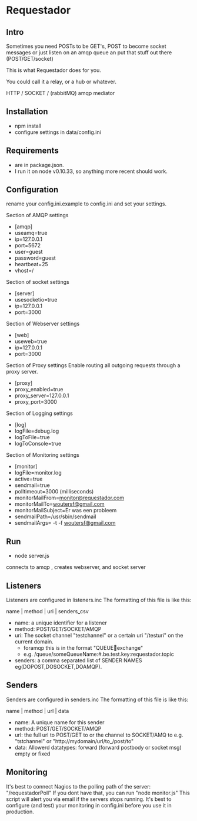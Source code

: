 # Requestador #

## Intro ##
Sometimes you need POSTs to be GET's, POST to become socket messages or
just listen on an amqp queue an put that stuff out there (POST/GET/socket)

This is what Requestador does for you.

You could call it a relay, or a hub or whatever.

HTTP / SOCKET / (rabbitMQ) amqp mediator

## Installation ##
* npm install
* configure settings in data/config.ini

## Requirements ##
* are in package.json.
* I run it on node v0.10.33, so anything more recent should work.

## Configuration ##
rename your config.ini.example to config.ini and set your settings.

Section of AMQP settings
* [amqp]
* useamq=true
* ip=127.0.0.1
* port=5672
* user=guest
* password=guest
* heartbeat=25
* vhost=/

Section of socket settings
* [server]
* usesocketio=true
* ip=127.0.0.1
* port=3000

Section of Webserver settings
* [web]
* useweb=true
* ip=127.0.0.1
* port=3000

Section of Proxy settings
Enable routing all outgoing requests through a proxy server.
* [proxy]
* proxy_enabled=true
* proxy_server=127.0.0.1
* proxy_port=3000



Section of Logging settings
* [log]
* logFile=debug.log
* logToFile=true
* logToConsole=true

Section of Monitoring settings
* [monitor]
* logFile=monitor.log
* active=true
* sendmail=true
* polltimeout=3000 (milliseconds)
* monitorMailFrom=monitor@requestador.com
* monitorMailTo=woutersf@gmail.com
* monitorMailSubject=Er was een probleem
* sendmailPath=/usr/sbin/sendmail
* sendmailArgs= -t -f woutersf@gmail.com



## Run ##
* node server.js

connects to amqp , creates webserver, and socket server

## Listeners ##
Listeners are configured in listeners.inc
The formatting of this file is like this:

name | method | uri | senders_csv

* name: a unique identifier for a listener
* method:  POST/GET/SOCKET/AMQP
* uri: The socket channel "testchannel" or a certain uri "/testuri" on the current domain.
  * foramqp this is in the format "QUEUE:key:exchange"
  * e.g. /queue/someQueueName:#.be.test.key:requestador.topic
* senders: a comma separated list of SENDER NAMES eg(DOPOST,DOSOCKET,DOAMQP).

## Senders ##
Senders are configured in senders.inc
The formatting of this file is like this:

name | method | url | data
* name: A unique name for this sender
* method: POST/GET/SOCKET/AMQP
* url: the full url to POST/GET to or the channel to SOCKET/AMQ to
e.g. "tstchannel" or "http://mydomain/url/to_/post/to"
* data: Allowerd datatypes: forward (forward postbody or socket msg) empty or fixed

## Monitoring ##
It's best to connect Nagios to the polling path of the server: "/requestadorPoll"
If you dont have that, you can run "node monitor.js" This script will alert you via email if the servers stops running.
It's best to configure (and test) your monitoring in config.ini before you use it in production.
